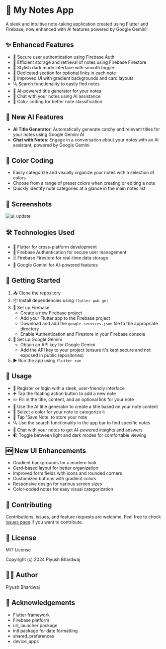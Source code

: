 # 📝 My Notes App
A sleek and intuitive note-taking application created using Flutter and Firebase, now enhanced with AI features powered by Google Gemini!

## ✨ Enhanced Features
- 🔐 Secure user authentication using Firebase Auth
- 💾 Efficient storage and retrieval of notes using Firebase Firestore
- 🌙 Stylish dark mode interface with smooth toggle
- 🔗 Dedicated section for optional links in each note
- 🎨 Improved UI with gradient backgrounds and card layouts
- 🔍 Search functionality to easily find notes
- 🧠 AI-powered title generator for your notes
- 💬 Chat with your notes using AI assistance
- 🌈 Color coding for better note classification

## 🤖 New AI Features
- **AI Title Generator**: Automatically generate catchy and relevant titles for your notes using Google Gemini AI
- **Chat with Notes**: Engage in a conversation about your notes with an AI assistant, powered by Google Gemini

## 🌈 Color Coding
- Easily categorize and visually organize your notes with a selection of colors
- Choose from a range of preset colors when creating or editing a note
- Quickly identify note categories at a glance in the main notes list

## 📸 Screenshots
![ui_update](https://github.com/user-attachments/assets/3a0ade21-a683-4c3a-830a-cb76ad9c5f6a)

## 🛠️ Technologies Used
- 📱 Flutter for cross-platform development
- 🔑 Firebase Authentication for secure user management
- 🗄️ Firebase Firestore for real-time data storage
- 🤖 Google Gemini for AI-powered features

## 🚀 Getting Started
1. 📥 Clone the repository
2. 📦 Install dependencies using `flutter pub get`
3. 🔧 Set up Firebase
   - Create a new Firebase project
   - Add your Flutter app to the Firebase project
   - Download and add the `google-services.json` file to the appropriate directory
   - Enable Authentication and Firestore in your Firebase console
4. 🤖 Set up Google Gemini
   - Obtain an API key for Google Gemini
   - Add the API key to your project (ensure it's kept secure and not exposed in public repositories)
5. ▶️ Run the app using `flutter run`

## 📖 Usage
- 👤 Register or login with a sleek, user-friendly interface
- ➕ Tap the floating action button to add a new note
- ✏️ Fill in the title, content, and an optional link for your note
- 🧠 Use the AI title generator to create a title based on your note content
- 🎨 Select a color for your note to categorize it
- 💾 Tap 'Save Note' to store your note
- 🔍 Use the search functionality in the app bar to find specific notes
- 💬 Chat with your notes to get AI-powered insights and answers
- 🌓 Toggle between light and dark modes for comfortable viewing

## 🆕 New UI Enhancements
- Gradient backgrounds for a modern look
- Card-based layout for better organization
- Improved form fields with icons and rounded corners
- Customized buttons with gradient colors
- Responsive design for various screen sizes
- Color-coded notes for easy visual categorization

## 🤝 Contributing
Contributions, issues, and feature requests are welcome. Feel free to check [issues page](https://github.com/Piyu-Pika/my_notes_app/issues) if you want to contribute.

## 📄 License
MIT License

Copyright (c) 2024 Piyush Bhardwaj


## 👨‍💻 Author
Piyush Bhardwaj

## 🙏 Acknowledgements
- Flutter framework
- Firebase platform
- url_launcher package
- intl package for date formatting
- shared_preferences
- device_apps

